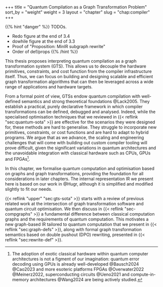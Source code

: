 +++
title = "Quantum Compilation as a Graph Transformation Problem"
sort_by = "weight"
weight = 3
layout = "chapter"
slug = "chap:compiler"
+++

<!-- prettier-ignore-start -->

{{% hint "danger" %}} TODOs.

- Redo figure at the end of 3.4
- dowhile figure at the end of 3.3
- Proof of "Proposition: MinIR subgraph rewrite"
- Order of def/props {{% /hint %}}
<!-- prettier-ignore-end -->

This thesis proposes interpreting quantum compilation as a graph transformation system (GTS). This allows us to decouple the hardware primitives, constraints, and cost function from the compiler infrastructure itself. Thus, we can focus on building and designing scalable and efficient graph transformation algorithms that can then be leveraged across a wide range of applications and hardware targets.

From a formal point of view, GTSs endow quantum compilation with well-defined semantics and strong theoretical foundations @Lack2005. They establish a practical, purely declarative framework in which compiler transformations can be defined, debugged and analysed. Indeed, while the specialised optimisation techniques that we reviewed in {{< reflink "sec:quantum-sota" >}} are effective for the scenarios they were designed for, these methods are hard to generalise. They struggle to incorporate new primitives, constraints, or cost functions and are hard to adapt to hybrid programs. We argue that as we advance, the scaling and engineering challenges that will come with building out custom compiler tooling will prove difficult, given the significant variations in quantum architectures and the unavoidable integration with classical hardware such as CPUs, GPUs and FPGAs[^whyfpga].

[^whyfpga]: The adoption of exotic classical hardware within quantum computer architectures is not a figment of our imagination: quantum error decoding using GPUs is already well-developed @Bausch2024 @Cao2023 and more esoteric platforms FPGAs @Overwater2022 @Meinerz2022, superconducting circuits @Ueno2021 and compute-in-memory architectures @Wang2024 are being actively studied.

In this chapter, we formalise quantum computation and optimisation based on graphs and graph transformations, providing the foundation for all considerations in later chapters. The internal representation IR we present here is based on our work in @Hugr, although it is simplified and modified slightly to fit our needs.

{{< reflink "upper" "sec:gts-sota" >}} starts with a review of previous related work at the intersection of graph transformation software and quantum circuit optimisation. We then discuss in {{< reflink "sec-compgraphs" >}} a fundamental difference between classical computation graphs and the requirements of quantum computation. This motivates a new graph-based IR tailored to quantum computation that we present in {{< reflink "sec:graph-defs" >}}, along with formal graph transformation semantics based on double pushout (DPO) rewriting, presented in {{< reflink "sec:rewrite-def" >}}.
